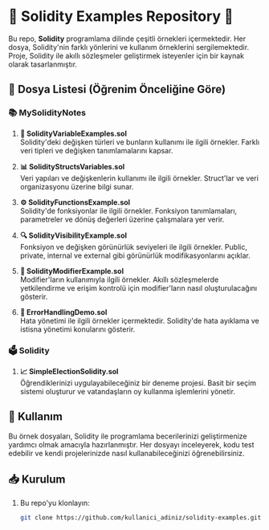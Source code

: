 
# 🌟 Solidity Examples Repository 🌟

Bu repo, **Solidity** programlama dilinde çeşitli örnekleri içermektedir. Her dosya, Solidity'nin farklı yönlerini ve kullanım örneklerini sergilemektedir. Proje, Solidity ile akıllı sözleşmeler geliştirmek isteyenler için bir kaynak olarak tasarlanmıştır.

## 📂 Dosya Listesi (Öğrenim Önceliğine Göre)

### 📚 MySolidityNotes

1. **📝 SolidityVariableExamples.sol**  
   Solidity'deki değişken türleri ve bunların kullanımı ile ilgili örnekler. Farklı veri tipleri ve değişken tanımlamalarını kapsar.

2. **📊 SolidityStructsVariables.sol**  
   Veri yapıları ve değişkenlerin kullanımı ile ilgili örnekler. Struct'lar ve veri organizasyonu üzerine bilgi sunar.

3. **⚙️ SolidityFunctionsExample.sol**  
   Solidity'de fonksiyonlar ile ilgili örnekler. Fonksiyon tanımlamaları, parametreler ve dönüş değerleri üzerine çalışmalara yer verir.

4. **🔍 SolidityVisibilityExample.sol**  
   Fonksiyon ve değişken görünürlük seviyeleri ile ilgili örnekler. Public, private, internal ve external gibi görünürlük modifikasyonlarını açıklar.

5. **🔑 SolidityModifierExample.sol**  
   Modifier'ların kullanımıyla ilgili örnekler. Akıllı sözleşmelerde yetkilendirme ve erişim kontrolü için modifier'ların nasıl oluşturulacağını gösterir.

6. **🚨 ErrorHandlingDemo.sol**  
   Hata yönetimi ile ilgili örnekler içermektedir. Solidity'de hata ayıklama ve istisna yönetimi konularını gösterir.

### 🗳️ Solidity

1. **📈 SimpleElectionSolidity.sol**  
   Öğrendiklerinizi uygulayabileceğiniz bir deneme projesi. Basit bir seçim sistemi oluşturur ve vatandaşların oy kullanma işlemlerini yönetir.

## 🚀 Kullanım

Bu örnek dosyaları, Solidity ile programlama becerilerinizi geliştirmenize yardımcı olmak amacıyla hazırlanmıştır. Her dosyayı inceleyerek, kodu test edebilir ve kendi projelerinizde nasıl kullanabileceğinizi öğrenebilirsiniz.

## 📥 Kurulum

1. Bu repo'yu klonlayın:
   ```bash
   git clone https://github.com/kullanici_adiniz/solidity-examples.git

